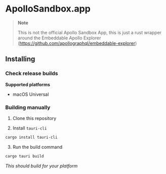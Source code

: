 # ApolloSandbox.app

> **Note**
>
> This is not the official Apollo Sandbox App, this is just a rust wrapper
> around the Embeddable Apollo Explorer (https://github.com/apollographql/embeddable-explorer)

## Installing

### Check release builds

**Supported platforms**
- macOS Universal

### Building manually

1. Clone this repository

2. Install `tauri-cli`

```sh
cargo install tauri-cli
```

3. Run the build command

```sh
cargo tauri build
```

_This should build for your platform_
